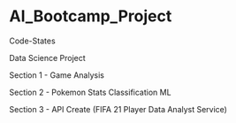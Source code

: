 # AI_Bootcamp_Project

Code-States

Data Science Project

Section 1 - Game Analysis

Section 2 - Pokemon Stats Classification ML

Section 3 - API Create (FIFA 21 Player Data Analyst Service)

